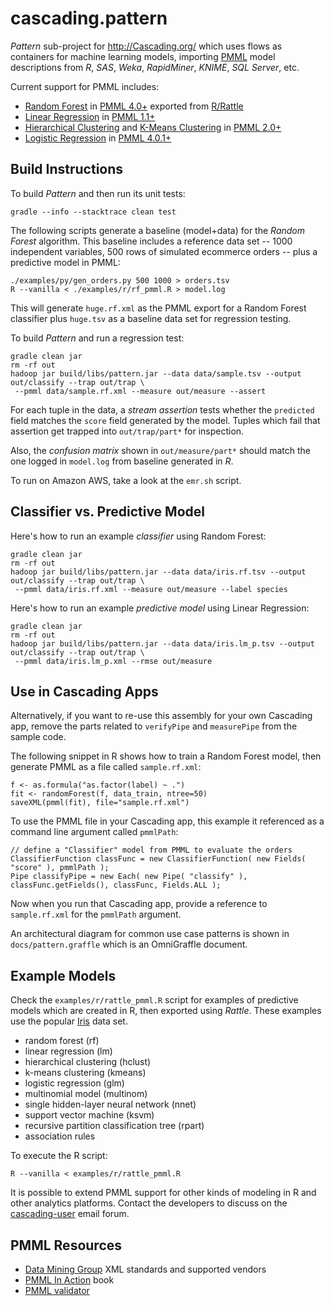 cascading.pattern
=================
_Pattern_ sub-project for http://Cascading.org/ which uses flows as
containers for machine learning models, importing
[PMML](http://en.wikipedia.org/wiki/Predictive_Model_Markup_Language)
model descriptions from _R_, _SAS_, _Weka_, _RapidMiner_, _KNIME_,
_SQL Server_, etc.

Current support for PMML includes:

 * [Random Forest](http://en.wikipedia.org/wiki/Random_forest) in [PMML 4.0+](http://www.dmg.org/v4-0-1/MultipleModels.html) exported from [R/Rattle](http://cran.r-project.org/web/packages/rattle/index.html)
 * [Linear Regression](http://en.wikipedia.org/wiki/Linear_regression) in [PMML 1.1+](http://www.dmg.org/v1-1/generalregression.html)
 * [Hierarchical Clustering](http://en.wikipedia.org/wiki/Hierarchical_clustering) and [K-Means Clustering](http://en.wikipedia.org/wiki/K-means_clustering) in [PMML 2.0+](http://www.dmg.org/v2-0/ClusteringModel.html)
 * [Logistic Regression](http://en.wikipedia.org/wiki/Logistic_regression) in [PMML 4.0.1+](http://www.dmg.org/v4-0-1/Regression.html)


Build Instructions
------------------
To build _Pattern_ and then run its unit tests:

    gradle --info --stacktrace clean test

The following scripts generate a baseline (model+data) for the _Random
Forest_ algorithm. This baseline includes a reference data set -- 
1000 independent variables, 500 rows of simulated ecommerce orders --
plus a predictive model in PMML:

    ./examples/py/gen_orders.py 500 1000 > orders.tsv
    R --vanilla < ./examples/r/rf_pmml.R > model.log

This will generate `huge.rf.xml` as the PMML export for a Random
Forest classifier plus `huge.tsv` as a baseline data set for
regression testing.

To build _Pattern_ and run a regression test:

    gradle clean jar
    rm -rf out
    hadoop jar build/libs/pattern.jar --data data/sample.tsv --output out/classify --trap out/trap \
     --pmml data/sample.rf.xml --measure out/measure --assert

For each tuple in the data, a _stream assertion_ tests whether the
`predicted` field matches the `score` field generated by the
model. Tuples which fail that assertion get trapped into
`out/trap/part*` for inspection.

Also, the _confusion matrix_ shown in `out/measure/part*` should
match the one logged in `model.log` from baseline generated in _R_.

To run on Amazon AWS, take a look at the `emr.sh` script.


Classifier vs. Predictive Model
-------------------------------
Here's how to run an example _classifier_ using Random Forest:

    gradle clean jar
    rm -rf out
    hadoop jar build/libs/pattern.jar --data data/iris.rf.tsv --output out/classify --trap out/trap \
     --pmml data/iris.rf.xml --measure out/measure --label species

Here's how to run an example _predictive model_ using Linear Regression:

    gradle clean jar
    rm -rf out
    hadoop jar build/libs/pattern.jar --data data/iris.lm_p.tsv --output out/classify --trap out/trap \
     --pmml data/iris.lm_p.xml --rmse out/measure


Use in Cascading Apps
---------------------
Alternatively, if you want to re-use this assembly for your own
Cascading app, remove the parts related to `verifyPipe` and
`measurePipe` from the sample code.

The following snippet in R shows how to train a Random Forest model,
then generate PMML as a file called `sample.rf.xml`:

    f <- as.formula("as.factor(label) ~ .")
    fit <- randomForest(f, data_train, ntree=50)
    saveXML(pmml(fit), file="sample.rf.xml")

To use the PMML file in your Cascading app, this example it
referenced as a command line argument called `pmmlPath`:

    // define a "Classifier" model from PMML to evaluate the orders
    ClassifierFunction classFunc = new ClassifierFunction( new Fields( "score" ), pmmlPath );
    Pipe classifyPipe = new Each( new Pipe( "classify" ), classFunc.getFields(), classFunc, Fields.ALL );

Now when you run that Cascading app, provide a reference to
`sample.rf.xml` for the `pmmlPath` argument.

An architectural diagram for common use case patterns is shown in
`docs/pattern.graffle` which is an OmniGraffle document.


Example Models
--------------
Check the `examples/r/rattle_pmml.R` script for examples of predictive
models which are created in R, then exported using _Rattle_.
These examples use the popular
[Iris](http://en.wikipedia.org/wiki/Iris_flower_data_set) data set.

 * random forest (rf)
 * linear regression (lm)
 * hierarchical clustering (hclust)
 * k-means clustering (kmeans)
 * logistic regression (glm)
 * multinomial model (multinom)
 * single hidden-layer neural network (nnet)
 * support vector machine (ksvm)
 * recursive partition classification tree (rpart)
 * association rules

To execute the R script:

    R --vanilla < examples/r/rattle_pmml.R

It is possible to extend PMML support for other kinds of modeling in R
and other analytics platforms.  Contact the developers to discuss on
the [cascading-user](https://groups.google.com/forum/?fromgroups#!forum/cascading-user)
email forum.


PMML Resources
--------------
 * [Data Mining Group](http://www.dmg.org/) XML standards and supported vendors
 * [PMML In Action](http://www.amazon.com/dp/1470003244) book 
 * [PMML validator](http://www.zementis.com/pmml_tools.htm)
